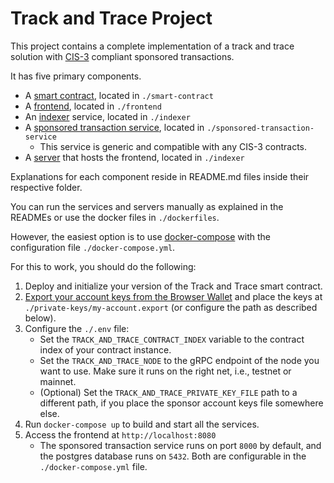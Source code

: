 # Track and Trace Project

This project contains a complete implementation of a track and trace solution with [CIS-3](https://proposals.concordium.software/CIS/cis-3.html) compliant sponsored transactions.

It has five primary components.

- A [smart contract](/smart-contract/README.md), located in `./smart-contract`
- A [frontend](/frontend/README.md), located in `./frontend`
- An [indexer](/indexer/README.md) service, located in `./indexer`
- A [sponsored transaction service](/sponsored-transaction-service/README.md), located in `./sponsored-transaction-service`
  - This service is generic and compatible with any CIS-3 contracts.
- A [server](/indexer/README.md) that hosts the frontend, located in `./indexer`

Explanations for each component reside in README.md files inside their respective folder.

You can run the services and servers manually as explained in the READMEs or use the docker files in `./dockerfiles`.

However, the easiest option is to use [docker-compose](https://docs.docker.com/compose/) with the configuration file `./docker-compose.yml`.

For this to work, you should do the following:

1. Deploy and initialize your version of the Track and Trace smart contract.
2. [Export your account keys from the Browser Wallet](https://developer.concordium.software/en/mainnet/net/guides/export-key.html) and place the keys at `./private-keys/my-account.export` (or configure the path as described below).
3. Configure the `./.env` file:
   - Set the `TRACK_AND_TRACE_CONTRACT_INDEX` variable to the contract index of your contract instance.
   - Set the `TRACK_AND_TRACE_NODE` to the gRPC endpoint of the node you want to use. Make sure it runs on the right net, i.e., testnet or mainnet.
   - (Optional) Set the `TRACK_AND_TRACE_PRIVATE_KEY_FILE` path to a different path, if you place the sponsor account keys file somewhere else.
4. Run `docker-compose up` to build and start all the services.
5. Access the frontend at `http://localhost:8080`
   - The sponsored transaction service runs on port `8000` by default, and the postgres database runs on `5432`. Both are configurable in the `./docker-compose.yml` file.
